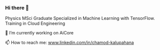 ### Hi there 👋

Physics MSci Graduate Specialized in Machine Learning with TensorFlow. Training in Cloud Engineering

🔭 I’m currently working on AiCore

📫 How to reach me: www.linkedin.com/in/chamod-kalupahana

<!--
**ChamodKalupahana/ChamodKalupahana** is a ✨ _special_ ✨ repository because its `README.md` (this file) appears on your GitHub profile.

Here are some ideas to get you started:

- 🔭 I’m currently working on ...
- 🌱 I’m currently learning ...
- 👯 I’m looking to collaborate on ...
- 🤔 I’m looking for help with ...
- 💬 Ask me about ...
- 📫 How to reach me: ...
- 😄 Pronouns: ...
- ⚡ Fun fact: ...
-->

